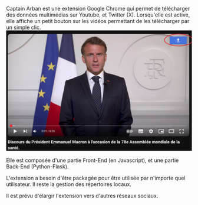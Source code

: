 
Captain Arban est une extension Google Chrome qui permet de télécharger des données multimédias sur Youtube, et Twitter (X). Lorsqu'elle est active, elle affiche un petit bouton sur les vidéos permettant de les télécharger par un simple clic. ![Capture de l'interface](images/Bouton_Youtube.png)

Elle est composée d'une partie Front-End (en Javascript), et une partie Back-End (Python-Flask).

L'extension a besoin d'être packagée pour être utilisée par n'importe quel utilisateur. Il reste la gestion des répertoires locaux. 

Il est prévu d'élargir l'extension vers d'autres réseaux sociaux.




